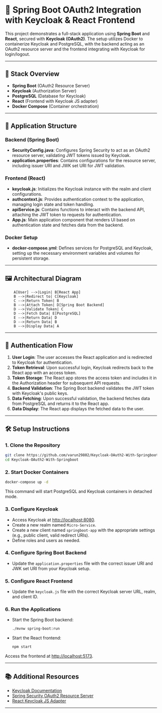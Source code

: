 # 🔐 Spring Boot OAuth2 Integration with Keycloak & React Frontend

This project demonstrates a full-stack application using **Spring Boot** and **React**, secured with **Keycloak (OAuth2)**. The setup utilizes Docker to containerize Keycloak and PostgreSQL, with the backend acting as an OAuth2 resource server and the frontend integrating with Keycloak for login/logout.

---

## 🚀 Stack Overview

- **Spring Boot** (OAuth2 Resource Server)
- **Keycloak** (Authorization Server)
- **PostgreSQL** (Database for Keycloak)
- **React** (Frontend with Keycloak JS adapter)
- **Docker Compose** (Container orchestration)

---

## 🧩 Application Structure

### Backend (Spring Boot)

- **SecurityConfig.java**: Configures Spring Security to act as an OAuth2 resource server, validating JWT tokens issued by Keycloak.
- **application.properties**: Contains configurations for the resource server, including issuer URI and JWK set URI for JWT validation.

### Frontend (React)

- **keycloak.js**: Initializes the Keycloak instance with the realm and client configurations.
- **authcontext.js**: Provides authentication context to the application, managing login state and token handling.
- **apiService.js**: Contains functions to interact with the backend API, attaching the JWT token to requests for authentication.
- **App.js**: Main application component that renders UI based on authentication state and fetches data from the backend.

### Docker Setup

- **docker-compose.yml**: Defines services for PostgreSQL and Keycloak, setting up the necessary environment variables and volumes for persistent storage.

---

## 🖼️ Architectural Diagram

```mermaid
    A[User] -->|Login| B[React App]
    B -->|Redirect to| C[Keycloak]
    C -->|Return Token| B
    B -->|Attach Token| D[Spring Boot Backend]
    D -->|Validate Token| C
    D -->|Fetch Data| E[PostgreSQL]
    E -->|Return Data| D
    D -->|Return Data| B
    B -->|Display Data| A
```

---

## 🔁 Authentication Flow

1. **User Login**: The user accesses the React application and is redirected to Keycloak for authentication.
2. **Token Retrieval**: Upon successful login, Keycloak redirects back to the React app with an access token.
3. **Token Storage**: The React app stores the access token and includes it in the Authorization header for subsequent API requests.
4. **Backend Validation**: The Spring Boot backend validates the JWT token with Keycloak's public keys.
5. **Data Fetching**: Upon successful validation, the backend fetches data from PostgreSQL and returns it to the React app.
6. **Data Display**: The React app displays the fetched data to the user.

---

## 🛠️ Setup Instructions

### 1. Clone the Repository

```bash
git clone https://github.com/varun29802/Keycloak-OAuth2-With-Springboot.git
cd Keycloak-OAuth2-With-Springboot
```

### 2. Start Docker Containers

```bash
docker-compose up -d
```

This command will start PostgreSQL and Keycloak containers in detached mode.

### 3. Configure Keycloak

- Access Keycloak at [http://localhost:8080](http://localhost:8080).
- Create a new realm named `Micro-Service`.
- Create a new client named `springboot-app` with the appropriate settings (e.g., public client, valid redirect URIs).
- Define roles and users as needed.

### 4. Configure Spring Boot Backend

- Update the `application.properties` file with the correct issuer URI and JWK set URI from your Keycloak setup.

### 5. Configure React Frontend

- Update the `keycloak.js` file with the correct Keycloak server URL, realm, and client ID.

### 6. Run the Applications

- Start the Spring Boot backend:

  ```bash
  ./mvnw spring-boot:run
  ```

- Start the React frontend:

  ```bash
  npm start
  ```

Access the frontend at [http://localhost:5173](http://localhost:5173).

---

## 📚 Additional Resources

- [Keycloak Documentation](https://www.keycloak.org/documentation)
- [Spring Security OAuth2 Resource Server](https://docs.spring.io/spring-security/site/docs/current/reference/html5/#oauth2resourceserver)
- [React Keycloak JS Adapter](https://www.npmjs.com/package/keycloak-js)

---
